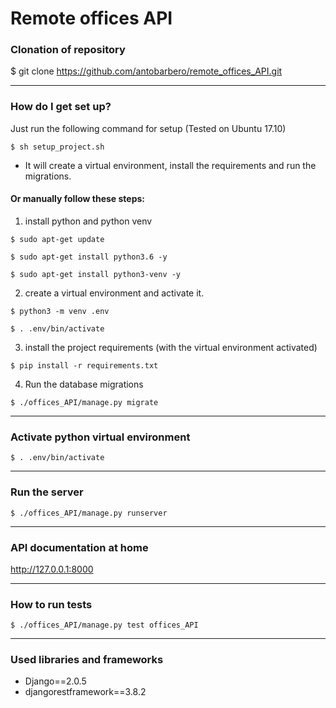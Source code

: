 # Remote offices API #

### Clonation of repository ###
$ git clone https://github.com/antobarbero/remote_offices_API.git

________________________________________________________________________


### How do I get set up? ###

Just run the following command for setup (Tested on Ubuntu 17.10)

```
$ sh setup_project.sh
```
* It will create a virtual environment, install the requirements and run the migrations.



#### Or manually follow these steps: ####


1. install python and python venv

```
$ sudo apt-get update

$ sudo apt-get install python3.6 -y

$ sudo apt-get install python3-venv -y

```

2.  create a virtual environment and activate it.

```
$ python3 -m venv .env

$ . .env/bin/activate
```


3. install the project requirements (with the virtual environment activated)

```
$ pip install -r requirements.txt
```

4. Run the database migrations

```
$ ./offices_API/manage.py migrate
```

________________________________________________________________________

### Activate python virtual environment ###

```
$ . .env/bin/activate
```
________________________________________________________________________

### Run the server ###

```
$ ./offices_API/manage.py runserver
```
________________________________________________________________________


### API documentation at home ###

http://127.0.0.1:8000

________________________________________________________________________

### How to run tests ###
```
$ ./offices_API/manage.py test offices_API
```

________________________________________________________________________

### Used libraries and frameworks ###

* Django==2.0.5
* djangorestframework==3.8.2
